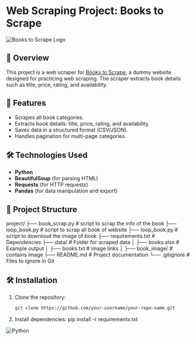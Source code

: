 # Web Scraping Project: Books to Scrape

![Books to Scrape Logo](https://books.toscrape.com/static/logo.png) <!-- Add a relevant image if available -->

## 📖 Overview
This project is a web scraper for [Books to Scrape](https://books.toscrape.com), a dummy website designed for practicing web scraping. The scraper extracts book details such as title, price, rating, and availability.

## 🚀 Features
- Scrapes all book categories.
- Extracts book details: title, price, rating, and availability.
- Saves data in a structured format (CSV/JSON).
- Handles pagination for multi-page categories.

## 🛠️ Technologies Used
- **Python**
- **BeautifulSoup** (for parsing HTML)
- **Requests** (for HTTP requests)
- **Pandas** (for data manipulation and export)

## 📂 Project Structure
project/
├── book_scrap.py #  script to scrap the info of the book
├── loop_book.py #  script to scrap all book of website
├── loop_book.py #  script to downloud the image of book
├── requirements.txt # Dependencies
├── data/ # Folder for scraped data
│ ├── books.xlsx # Example output
│ ├── books.txt # image links
│ ├── book_image/ # contains image 
├── README.md # Project documentation
└── .gitignore # Files to ignore in Git
## 🛠️ Installation
1. Clone the repository:
   ```bash
   git clone https://github.com/your-username/your-repo-name.git

2. Install dependencies:
    pip install -r requirements.txt

![Python](https://img.shields.io/badge/Python-3.9%2B-blue)
